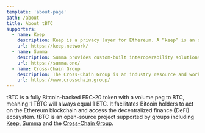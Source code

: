 ```yaml
---
template: 'about-page'
path: /about
title: About tBTC
supporters:
  - name: Keep
    description: Keep is a privacy layer for Ethereum. A “keep” is an off-chain container for private data. Keeps help contracts harness the full power of the public blockchain — enabling deep interactivity with private data. The Keep network, powered by KEEP tokens, handles custodianship for tBTC.
    url: https://keep.network/
  - name: Summa
    description: Summa provides custom-built interoperability solutions for companies throughout the blockchain ecosystem. Its solutions allow companies to access larger markets, expand their feature-sets, and access new liquidity in a unified cross-chain marketplace.
    url: https://summa.one/
  - name: Cross-Chain Group
    description: The Cross-Chain Group is an industry resource and working group dedicated to furthering the research, design, and implementation of cross-chain architecture. Through educational events, advisory services, and open-source tooling, its goal is to expand blockchain interoperability and foster an environment that is more connected, functional, and scalable.
    url: https://www.crosschain.group/
---
```

tBTC is a fully Bitcoin-backed ERC-20 token with a volume peg to BTC, meaning 1 TBTC will always equal 1 BTC. It facilitates Bitcoin holders to act on the Ethereum blockchain and access the decentralized finance (DeFi) ecosystem. tBTC is an open-source project supported by groups including [Keep](https://keep.network/), [Summa](https://summa.one/) and the [Cross-Chain Group](https://www.crosschain.group/).
